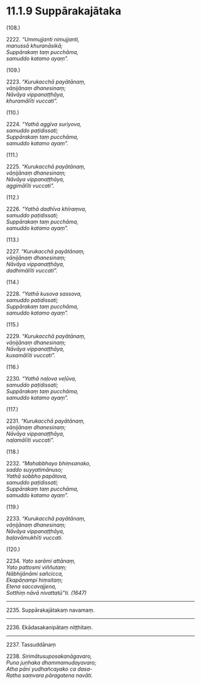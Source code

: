 # 11.1.9 Suppārakajātaka

(108.)

2222\. _“Ummujjanti nimujjanti,_  
_manussā khuranāsikā;_  
_Suppārakaṃ taṃ pucchāma,_  
_samuddo katamo ayaṃ”._  

(109.)

2223\. _“Kurukacchā payātānaṃ,_  
_vāṇijānaṃ dhanesinaṃ;_  
_Nāvāya vippanaṭṭhāya,_  
_khuramālīti vuccati”._  

(110.)

2224\. _“Yathā aggīva suriyova,_  
_samuddo paṭidissati;_  
_Suppārakaṃ taṃ pucchāma,_  
_samuddo katamo ayaṃ”._  

(111.)

2225\. _“Kurukacchā payātānaṃ,_  
_vāṇijānaṃ dhanesinaṃ;_  
_Nāvāya vippanaṭṭhāya,_  
_aggimālīti vuccati”._  

(112.)

2226\. _“Yathā dadhīva khīraṃva,_  
_samuddo paṭidissati;_  
_Suppārakaṃ taṃ pucchāma,_  
_samuddo katamo ayaṃ”._  

(113.)

2227\. _“Kurukacchā payātānaṃ,_  
_vāṇijānaṃ dhanesinaṃ;_  
_Nāvāya vippanaṭṭhāya,_  
_dadhimālīti vuccati”._  

(114.)

2228\. _“Yathā kusova sassova,_  
_samuddo paṭidissati;_  
_Suppārakaṃ taṃ pucchāma,_  
_samuddo katamo ayaṃ”._  

(115.)

2229\. _“Kurukacchā payātānaṃ,_  
_vāṇijānaṃ dhanesinaṃ;_  
_Nāvāya vippanaṭṭhāya,_  
_kusamālīti vuccati”._  

(116.)

2230\. _“Yathā naḷova veḷūva,_  
_samuddo paṭidissati;_  
_Suppārakaṃ taṃ pucchāma,_  
_samuddo katamo ayaṃ”._  

(117.)

2231\. _“Kurukacchā payātānaṃ,_  
_vāṇijānaṃ dhanesinaṃ;_  
_Nāvāya vippanaṭṭhāya,_  
_naḷamālīti vuccati”._  

(118.)

2232\. _“Mahabbhayo bhiṃsanako,_  
_saddo suyyatimānuso;_  
_Yathā sobbho papātova,_  
_samuddo paṭidissati;_  
_Suppārakaṃ taṃ pucchāma,_  
_samuddo katamo ayaṃ”._  

(119.)

2233\. _“Kurukacchā payātānaṃ,_  
_vāṇijānaṃ dhanesinaṃ;_  
_Nāvāya vippanaṭṭhāya,_  
_baḷavāmukhīti vuccati._  

(120.)

2234\. _Yato sarāmi attānaṃ,_  
_Yato pattosmi viññutaṃ;_  
_Nābhijānāmi sañcicca,_  
_Ekapāṇampi hiṃsitaṃ;_  
_Etena saccavajjena,_  
_Sotthiṃ nāvā nivattatū”ti. (1647)_  

---

2235\. Suppārakajātakaṃ navamaṃ.

---

2236\. Ekādasakanipātaṃ niṭṭhitaṃ.

---

2237\. Tassuddānaṃ

2238\. _Sirimātusuposakanāgavaro,_  
_Puna juṇhaka dhammamudayavaro;_  
_Atha pāni yudhañcayako ca dasa-_  
_Ratha saṃvara pāragatena navāti._
